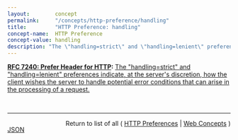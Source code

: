 ```yaml
---
layout:        concept
permalink:     "/concepts/http-preference/handling"
title:         "HTTP Preference: handling"
concept-name:  HTTP Preference
concept-value: handling
description: "The \"handling=strict\" and \"handling=lenient\" preferences indicate, at the server's discretion, how the client wishes the server to handle potential error conditions that can arise in the processing of a request."
---
```


**[RFC 7240: Prefer Header for HTTP](/specs/IETF/RFC/7240 "This specification defines an HTTP header field that can be used by a client to request that certain behaviors be employed by a server while processing a request."):** [The "handling=strict" and "handling=lenient" preferences indicate, at the server's discretion, how the client wishes the server to handle potential error conditions that can arise in the processing of a request.](http://tools.ietf.org/html/rfc7240#section-4.4 "Read documentation for HTTP Preference &#34;handling&#34;")

<br/>
<hr/>

<p style="float : left"><a href="./handling.json" title="JSON representing this particular Web Concept value">JSON</a></p>
<p style="text-align: right">Return to list of all ( <a href="../http-preferences">HTTP Preferences</a> | <a href="../">Web Concepts</a> )</p>
